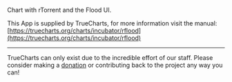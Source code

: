 Chart with rTorrent and the Flood UI.

This App is supplied by TrueCharts, for more information visit the manual: [https://truecharts.org/charts/incubator/rflood](https://truecharts.org/charts/incubator/rflood)

---

TrueCharts can only exist due to the incredible effort of our staff.
Please consider making a [donation](https://truecharts.org/sponsor) or contributing back to the project any way you can!
